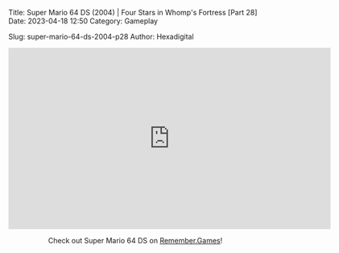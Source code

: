 Title: Super Mario 64 DS (2004) | Four Stars in Whomp's Fortress [Part 28]
Date: 2023-04-18 12:50
Category: Gameplay

Slug: super-mario-64-ds-2004-p28
Author: Hexadigital

<center><iframe src="https://www.youtube.com/embed/pD7xSvmr5zc?feature=oembed" allow="accelerometer; autoplay; encrypted-media; gyroscope; picture-in-picture" width="640" height="360" frameborder="0"></iframe>

Check out Super Mario 64 DS on [Remember.Games](https://remember.games/game/2250/super-mario-64-ds/)!</center>